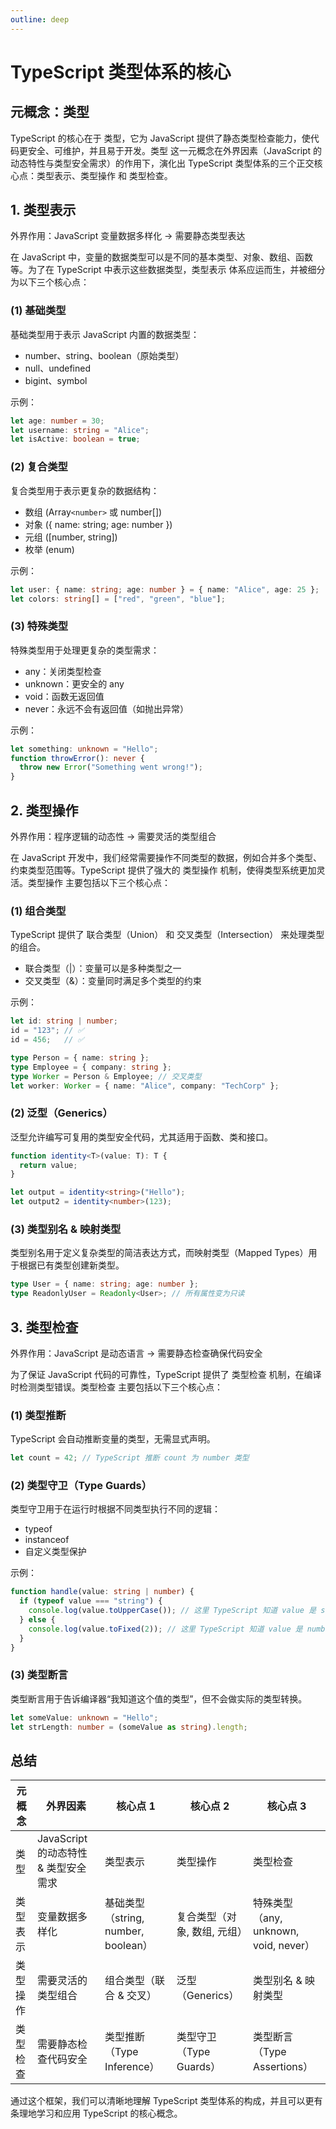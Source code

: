 ```yaml
---
outline: deep
---
```

# TypeScript 类型体系的核心

## 元概念：类型

TypeScript 的核心在于 类型，它为 JavaScript 提供了静态类型检查能力，使代码更安全、可维护，并且易于开发。类型 这一元概念在外界因素（JavaScript 的动态特性与类型安全需求）的作用下，演化出 TypeScript 类型体系的三个正交核心点：类型表示、类型操作 和 类型检查。

## 1. 类型表示

外界作用：JavaScript 变量数据多样化 → 需要静态类型表达

在 JavaScript 中，变量的数据类型可以是不同的基本类型、对象、数组、函数等。为了在 TypeScript 中表示这些数据类型，类型表示 体系应运而生，并被细分为以下三个核心点：

### (1) 基础类型

基础类型用于表示 JavaScript 内置的数据类型：

- number、string、boolean（原始类型）
- null、undefined
- bigint、symbol

示例：

```ts
let age: number = 30;
let username: string = "Alice";
let isActive: boolean = true;
```

### (2) 复合类型

复合类型用于表示更复杂的数据结构：

- 数组 (Array`<number>` 或 number[])
- 对象 ({ name: string; age: number })
- 元组 ([number, string])
- 枚举 (enum)

示例：

```ts
let user: { name: string; age: number } = { name: "Alice", age: 25 };
let colors: string[] = ["red", "green", "blue"];
```

### (3) 特殊类型

特殊类型用于处理更复杂的类型需求：

- any：关闭类型检查
- unknown：更安全的 any
- void：函数无返回值
- never：永远不会有返回值（如抛出异常）

示例：

```ts
let something: unknown = "Hello";
function throwError(): never {
  throw new Error("Something went wrong!");
}
```

## 2. 类型操作

外界作用：程序逻辑的动态性 → 需要灵活的类型组合

在 JavaScript 开发中，我们经常需要操作不同类型的数据，例如合并多个类型、约束类型范围等。TypeScript 提供了强大的 类型操作 机制，使得类型系统更加灵活。类型操作 主要包括以下三个核心点：

### (1) 组合类型

TypeScript 提供了 联合类型（Union） 和 交叉类型（Intersection） 来处理类型的组合。

- 联合类型（|）：变量可以是多种类型之一
- 交叉类型（&）：变量同时满足多个类型的约束

示例：

```ts
let id: string | number;
id = "123"; // ✅
id = 456;   // ✅

type Person = { name: string };
type Employee = { company: string };
type Worker = Person & Employee; // 交叉类型
let worker: Worker = { name: "Alice", company: "TechCorp" };
```

### (2) 泛型（Generics）

泛型允许编写可复用的类型安全代码，尤其适用于函数、类和接口。

```ts
function identity<T>(value: T): T {
  return value;
}

let output = identity<string>("Hello");
let output2 = identity<number>(123);
```

### (3) 类型别名 & 映射类型

类型别名用于定义复杂类型的简洁表达方式，而映射类型（Mapped Types）用于根据已有类型创建新类型。

```ts
type User = { name: string; age: number };
type ReadonlyUser = Readonly<User>; // 所有属性变为只读
```

## 3. 类型检查

外界作用：JavaScript 是动态语言 → 需要静态检查确保代码安全

为了保证 JavaScript 代码的可靠性，TypeScript 提供了 类型检查 机制，在编译时检测类型错误。类型检查 主要包括以下三个核心点：

### (1) 类型推断

TypeScript 会自动推断变量的类型，无需显式声明。

```ts
let count = 42; // TypeScript 推断 count 为 number 类型
```

### (2) 类型守卫（Type Guards）

类型守卫用于在运行时根据不同类型执行不同的逻辑：

- typeof
- instanceof
- 自定义类型保护

示例：

```ts
function handle(value: string | number) {
  if (typeof value === "string") {
    console.log(value.toUpperCase()); // 这里 TypeScript 知道 value 是 string
  } else {
    console.log(value.toFixed(2)); // 这里 TypeScript 知道 value 是 number
  }
}
```

### (3) 类型断言

类型断言用于告诉编译器“我知道这个值的类型”，但不会做实际的类型转换。

```ts
let someValue: unknown = "Hello";
let strLength: number = (someValue as string).length;
```

## 总结

|元概念 |外界因素 |核心点 1| 核心点 2 |核心点 3|
|----|----|----|----|----|
|类型| JavaScript 的动态特性 & 类型安全需求 |类型表示 |类型操作 |类型检查|
|类型表示| 变量数据多样化 |基础类型（string, number, boolean）|复合类型（对象, 数组, 元组）| 特殊类型（any, unknown, void, never）|
|类型操作 |需要灵活的类型组合 |组合类型（联合 & 交叉）| 泛型（Generics）| 类型别名 & 映射类型|
|类型检查| 需要静态检查代码安全 |类型推断（Type Inference）| 类型守卫（Type Guards）| 类型断言（Type Assertions）|

通过这个框架，我们可以清晰地理解 TypeScript 类型体系的构成，并且可以更有条理地学习和应用 TypeScript 的核心概念。

